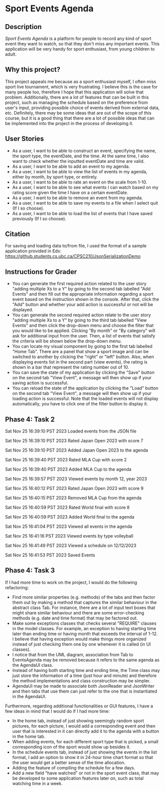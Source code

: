 # Sport Events Agenda

## Description

*Sport Events Agenda* is a platform for people to record
any kind of sport event they want to watch, so that they don't miss any 
important events.
This application will be very handy for sport enthusiast, from young children to adult.

## Why this project?

This project appeals me because as a sport enthusiast myself,
I often miss sport live tournament, which is very frustrating.
I believe this is the case for many people too, 
therefore I hope that this application will solve that problem.
Additionally, there are a lot of features that can be built in this project,
such as managing the schedule based on the preference from user's input,
providing possible choice of events derived from external data, etc.
Definitely, there may be some ideas that are out of the scope of this course, 
but it is a good thing that there are a lot of possible ideas 
that can be implemented into the project in the process of developing it.

## User Stories
- As a user, I want to be able to construct an event, specifying 
the name, the sport type, the eventDate, and the time.
At the same time, I also want to check whether the inputted eventDate and time are valid.
- As a user, I want to be able to add an event to my agenda.
- As a user, I want to be able to view the list of events in my agenda, either by month, 
by sport type, or entirely.
- As a user, I want to be able to rate an event on the scale from 1-10.
- As a user, I want to be able to see what events I can watch based on my rating score
given the time I have on a certain eventDate.
- As a user, I want to be able to remove an event from my agenda.
- As a user, I want to be able to save my events to a file when I select quit (If I so choose).
- As a user, I want to be able to load the list of events that I have saved previously (If I so choose).

## Citation
For saving and loading data to/from file, I used the format of a
sample application provided in Edx: https://github.students.cs.ubc.ca/CPSC210/JsonSerializationDemo

## Instructions for Grader
- You can generate the first required action related to the user story "adding multiple Xs to a Y" by 
going to the second tab labelled "Add Events" and then fill out the appropriate information regarding
a sport event based on the instruction shown in the console. After that, click the "Add" button and
whether your add action is successful or not will be displayed.
- You can generate the second required action relate to the user story "adding multiple Xs to a Y" by
going to the third tab labelled "View Events" and then click the drop-down menu and choose the filter
that you would like to be applied. Clicking "By month" or "By category" will ask for additional input from the user.
Then, a list of events that satisfy the criteria will be shown below the drop-down menu.
- You can locate my visual component by going to the first tab labelled "Home Tab". There are a panel that show 
a sport image and can be switched to another by clicking the "right" or "left" button. Also, when displaying events list
in the second part (view events), the rating is shown in a bar that represent the rating number out of 10.
- You can save the state of my application by clicking the "Save" button on the second tab "View Event",
a message will then show up if your saving action is successful.
- You can reload the state of the application by clicking the "Load" button on the second tab "View Event",
a message will then show up if your loading action is successful. Note that the loaded events will not display
automatically, you have to click one of the filter button to display it.

## Phase 4: Task 2
Sat Nov 25 16:39:10 PST 2023
Loaded events from the JSON file

Sat Nov 25 16:39:10 PST 2023
Rated Japan Open 2023 with score 7

Sat Nov 25 16:39:10 PST 2023
Added Japan Open 2023 to the agenda

Sat Nov 25 16:39:40 PST 2023
Rated MLA Cup with score 2

Sat Nov 25 16:39:40 PST 2023
Added MLA Cup to the agenda

Sat Nov 25 16:39:57 PST 2023
Viewed events by month 12, year 2023

Sat Nov 25 16:40:12 PST 2023
Rated Japan Open 2023 with score 9

Sat Nov 25 16:40:15 PST 2023
Removed MLA Cup from the agenda

Sat Nov 25 16:40:59 PST 2023
Rated World final with score 8

Sat Nov 25 16:40:59 PST 2023
Added World final to the agenda

Sat Nov 25 16:41:04 PST 2023
Viewed all events in the agenda

Sat Nov 25 16:41:16 PST 2023
Viewed events by type volleyball

Sat Nov 25 16:41:49 PST 2023
Viewed a schedule on 12/12/2023

Sat Nov 25 16:41:53 PST 2023
Saved Events

## Phase 4: Task 3

If I had more time to work on the project, I would do the following refactoring:
- Find more similar properties (e.g. methods) of the tabs and then factor them out
by making a method that captures the similar behaviour in the abstract class Tab.
For instance, there are a lot of input text boxes that might share similar behaviour and there 
are some error-checking methods (e.g. date and time format) that may be factored out.
- Make some exceptions classes that checks several "REQUIRE" clauses in the model classes. 
For example, an exception to having starting time later than ending time or having month that exceeds the interval of 1-12.
I believe that having exception would make things more organized instead of just checking them one by one whenever
it is called (in UI classes).
- I notice that from the UML diagram, association from Tab to EventsAgenda may be removed because it refers to the same
agenda as the AgendaUI class.
- Instead of having both starting time and ending time, the Time class may just store the information of a time
  (just hour and minute) and therefore the method implementations and class construction may be simpler.
- AgendaUI may be made to associate both JsonReader and JsonWriter and then tabs that use them can just refer to the one
that is instantiated in the AgendaUI.

Furthermore, regarding additional functionalities or GUI features, I have a few ideas in mind that I would do if 
I had more time:
- In the home tab, instead of just showing seemingly random sport pictures, for each picture, I would add a
corresponding event and then user that is interested in it can directly add it to the agenda with a button
in the home tab. 
- When adding events, for each different sport type that is picked, a small corresponding icon of the sport would 
show up besides it.
- In the schedule events tab, instead of just showing the events in the list format, I add an option to show it in
24-hour time chart format so that the user would get a better sense of the time allocation.
- Adding the feature of compiling the schedule for a few days. 
- Add a new field "have watched" or not in the sport event class, that may be developed to some application features 
later on, such as total watching time in a week.
